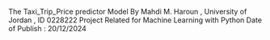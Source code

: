 The Taxi_Trip_Price predictor Model
By Mahdi M. Haroun , University of Jordan , ID 0228222 
Project Related for Machine Learning with Python 
Date of Publish : 20/12/2024 

